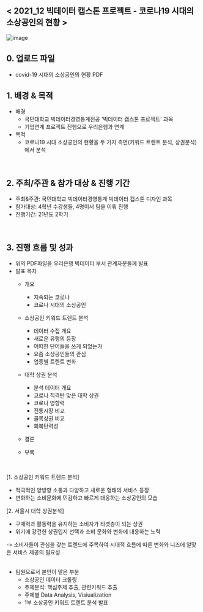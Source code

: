 
 
## < 2021_12 빅데이터 캡스톤 프로젝트 - 코로나19 시대의 소상공인의 현황 >

![image](https://user-images.githubusercontent.com/55688416/152969233-c33b77ee-453d-4ff7-8af3-3b03972540c5.png)

## 0. 업로드 파일
 - covid-19 시대의 소상공인의 현황 PDF

## 1. 배경 & 목적
 - 배경
   - 국민대학교 빅데이터경영통계전공 '빅데이터 캡스톤 프로젝트' 과목
   - 기업연계 프로젝트 진행으로 우리은행과 연계
 - 목적
   - 코로나19 시대 소상공인의 현황을 두 가지 측면(키워드 트렌트 분석, 상권분석)에서 분석
<br>

## 2. 주최/주관 & 참가 대상 & 진행 기간
 - 주최&주관: 국민대학교 빅데이터경영통계 빅데이터 캡스톤 디자인 과목
 - 참가대상: 4학년 수강생들, 4명이서 팀을 이뤄 진행
 - 진행기간: 21년도 2학기
<br>

## 3. 진행 흐름 및 성과
 - 위의 PDF파일을 우리은행 빅데이터 부서 관계자분들께 발표
 - 발표 목차
   - 개요
     - 지속되는 코로나
     - 코로나 시대의 소상공인

   - 소상공인 키워드 트렌트 분석
     - 데이터 수집 개요
     - 새로운 유행의 등장
     - 어떠한 단어들을 쓰게 되었는가
     - 요즘 소상공인들의 관심
     - 업종별 트렌트 변화

   - 대학 상권 분석
     - 분석 데이터 개요
     - 코로나 직격탄 맞은 대학 상권
     - 코로나 영향력
      - 전통시장 비교
      - 골목상권 비교
     - 회복탄력성
   - 결론
   - 부록

<br>

 
[1. 소상공인 키워드 트렌드 분석]
 - 적극적인 양방향 소통과 다양하고 새로운 형태의 서비스 등장
 - 변화하는 소비문화에 민감하고 빠르게 대응하는 소상공인의 모습

[2. 서울시 대학 상권분석]
 - 구매력과 활동력을 유지하는 소비자가 타겟층이 되는 상권
 - 위기에 강건한 상권입지 선택과 소비 문화와 변화에 대응하는 노력
 
-> 소비자들이 관심을 갖는 트렌드에 주목하여 시대적 흐름에 따른 변화와 니즈에 알맞은 서비스 제공의 필요성
<br>
<br>


 - 팀원으로서 본인이 맡은 부분
   - 소상공인 데이터 크롤링
   - 주제분석: 핵심주제 추출, 관련키워드 추출
   - 주제별 Data Analysis, Visiualization
   - 1부 소상공인 키워드 트렌트 분석 발표
<br>

